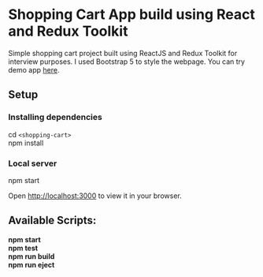 # Shopping Cart App build using React and Redux Toolkit

Simple shopping cart project built using ReactJS and Redux Toolkit for interview purposes. I used Bootstrap 5 to style the webpage. 
You can try demo app [here](https://shopping-cart-5356e.web.app/).

## Setup
### Installing dependencies
cd `<shopping-cart>`   
npm install

### Local server
npm start

Open [http://localhost:3000](http://localhost:3000) to view it in your browser.

## Available Scripts:
**npm start**   
**npm test**   
**npm run build**   
**npm run eject**   
